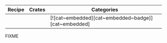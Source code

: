 | Recipe | Crates | Categories |
|--------|--------|------------|
|  |  | [![cat~embedded][cat~embedded~badge]][cat~embedded] |

<div class="hidden">
FIXME
</div>
